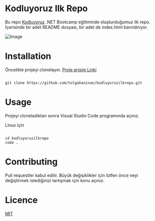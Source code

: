 # Kodluyoruz Ilk Repo

Bu repo [Kodluyoruz](https://www.kodluyoruz.org/) .NET Bootcamp eğitiminde oluşturduğumuz ilk repo. İçerisinde bir adet README dosyası, bir adet de index.html barındırıyor.

![Image](https://i.ibb.co/Ph9QhbD/kodluyoruzilkrepo.png)

# Installation 

Öncelikle projeyi clonelayın. [Proje erişim Linki](https://github.com/tolgahaninan/kodluyoruzilkrepo.git)

```

git clone https://github.com/tolgahaninan/kodluyoruzilkrepo.git

```
# Usage

Projeyi cloneladıktan sonra Visual Studio Code programında açınız.

Linux için

```

cd kodluyoruzilkrepo
code . 

```

# Contributing

Pull requestler kabul edilir. Büyük değişiklikler için lütfen önce neyi değiştirmek istediğinizi tartışmak için konu açınız.

# Licence

[MIT](https://choosealicense.com/licenses/mit/)

